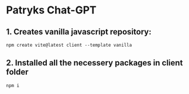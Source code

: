# Patryks Chat-GPT

## 1. Creates vanilla javascript repository:

```
npm create vite@latest client --template vanilla
```

## 2. Installed all the necessery packages in client folder

```
npm i
```
